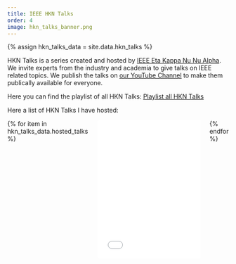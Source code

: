```yaml
---
title: IEEE HKN Talks
order: 4
image: hkn_talks_banner.png
---
```

{% assign hkn_talks_data = site.data.hkn_talks %}
<p>HKN Talks is a series created and hosted by <a href="https://hknuned.org/" target="_blank">IEEE Eta Kappa Nu Nu Alpha</a>. We invite experts from the industry and academia to give talks on IEEE related topics. We publish the talks on <a href="{{ hkn_talks_data.channel_link }}" target="_blank">our YouTube Channel</a> to make them publically available for everyone.</p>

<p>Here you can find the playlist of all HKN Talks: <a href="{{ hkn_talks_data.hkn_talks_playlist_link }}" target="_blank">Playlist all HKN Talks </a></p>

<!-- Here the iFrame API for later improvements https://developers.google.com/youtube/iframe_api_reference?hl=de -->
<p>Here a list of HKN Talks I have hosted:</p>
<div class="columns is-multiline">
    {% for item in hkn_talks_data.hosted_talks %}
    <div class="column is-half">
        <iframe width="560" height="315" src="{{ item.link }}" title="YouTube video player" frameborder="0" allow="accelerometer; autoplay; clipboard-write; encrypted-media; gyroscope; picture-in-picture; web-share" referrerpolicy="strict-origin-when-cross-origin" allowfullscreen  style="border-radius: 5px;"></iframe>
    </div>
    {% endfor %}
</div>
